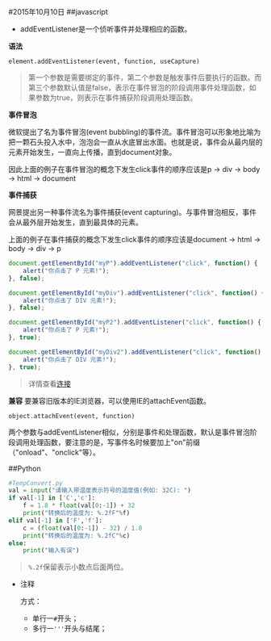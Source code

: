 #2015年10月10日
##javascript

 - addEventListener是一个侦听事件并处理相应的函数。

**语法**

    element.addEventListener(event, function, useCapture)

>第一个参数是需要绑定的事件，第二个参数是触发事件后要执行的函数。而第三个参数默认值是false，表示在事件冒泡的阶段调用事件处理函数，如果参数为true，则表示在事件捕获阶段调用处理函数。

**事件冒泡**

微软提出了名为事件冒泡(event bubbling)的事件流。事件冒泡可以形象地比喻为把一颗石头投入水中，泡泡会一直从水底冒出水面。也就是说，事件会从最内层的元素开始发生，一直向上传播，直到document对象。

因此上面的例子在事件冒泡的概念下发生click事件的顺序应该是p -> div -> body -> html -> document

**事件捕获**

网景提出另一种事件流名为事件捕获(event capturing)。与事件冒泡相反，事件会从最外层开始发生，直到最具体的元素。

上面的例子在事件捕获的概念下发生click事件的顺序应该是document -> html -> body -> div -> p

```javascript
document.getElementById("myP").addEventListener("click", function() {
    alert("你点击了 P 元素!");
}, false);

document.getElementById("myDiv").addEventListener("click", function() {
    alert("你点击了 DIV 元素!");
}, false);

document.getElementById("myP2").addEventListener("click", function() {
    alert("你点击了 P 元素!");
}, true);

document.getElementById("myDiv2").addEventListener("click", function() {
    alert("你点击了 DIV 元素!");
}, true);
```
>详情查看[连接](http://sandbox.runjs.cn/show/lsxcibvm)

**兼容**
要兼容旧版本的IE浏览器，可以使用IE的attachEvent函数。

    object.attachEvent(event, function)

两个参数与addEventListener相似，分别是事件和处理函数，默认是事件冒泡阶段调用处理函数，要注意的是，写事件名时候要加上"on"前缀（"onload"、"onclick"等）。

##Python

```python
#TempConvert.py
val = input("请输入带温度表示符号的温度值(例如: 32C): ")
if val[-1] in ['C','c']:
    f = 1.8 * float(val[0:-1]) + 32
    print("转换后的温度为: %.2fF"%f)
elif val[-1] in ['F','f']:
    c = (float(val[0:-1]) - 32) / 1.8
    print("转换后的温度为: %.2fC"%c)
else:
    print("输入有误")

```

>`%.2f`保留表示小数点后面两位。

 - 注释

    方式：
     - 单行一`#`开头；
     - 多行一`'''`开头与结尾；
